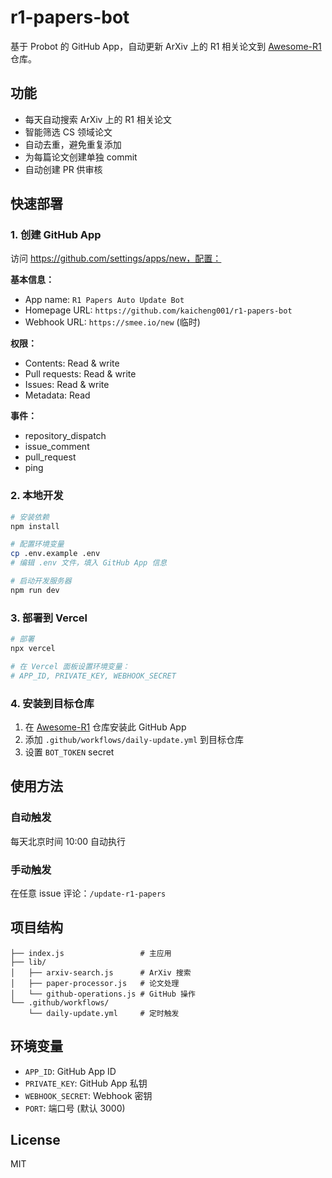 # r1-papers-bot

基于 Probot 的 GitHub App，自动更新 ArXiv 上的 R1 相关论文到 [Awesome-R1](https://github.com/kaicheng001/Awesome-R1) 仓库。

## 功能

- 每天自动搜索 ArXiv 上的 R1 相关论文
- 智能筛选 CS 领域论文
- 自动去重，避免重复添加
- 为每篇论文创建单独 commit
- 自动创建 PR 供审核

## 快速部署

### 1. 创建 GitHub App

访问 https://github.com/settings/apps/new，配置：

**基本信息：**
- App name: `R1 Papers Auto Update Bot`
- Homepage URL: `https://github.com/kaicheng001/r1-papers-bot`
- Webhook URL: `https://smee.io/new` (临时)

**权限：**
- Contents: Read & write
- Pull requests: Read & write
- Issues: Read & write
- Metadata: Read

**事件：**
- repository_dispatch
- issue_comment
- pull_request
- ping

### 2. 本地开发

```bash
# 安装依赖
npm install

# 配置环境变量
cp .env.example .env
# 编辑 .env 文件，填入 GitHub App 信息

# 启动开发服务器
npm run dev
```

### 3. 部署到 Vercel

```bash
# 部署
npx vercel

# 在 Vercel 面板设置环境变量：
# APP_ID, PRIVATE_KEY, WEBHOOK_SECRET
```

### 4. 安装到目标仓库

1. 在 [Awesome-R1](https://github.com/kaicheng001/Awesome-R1) 仓库安装此 GitHub App
2. 添加 `.github/workflows/daily-update.yml` 到目标仓库
3. 设置 `BOT_TOKEN` secret

## 使用方法

### 自动触发
每天北京时间 10:00 自动执行

### 手动触发
在任意 issue 评论：`/update-r1-papers`

## 项目结构

```
├── index.js                 # 主应用
├── lib/
│   ├── arxiv-search.js      # ArXiv 搜索
│   ├── paper-processor.js   # 论文处理
│   └── github-operations.js # GitHub 操作
└── .github/workflows/
    └── daily-update.yml     # 定时触发
```

## 环境变量

- `APP_ID`: GitHub App ID
- `PRIVATE_KEY`: GitHub App 私钥
- `WEBHOOK_SECRET`: Webhook 密钥
- `PORT`: 端口号 (默认 3000)

## License

MIT
